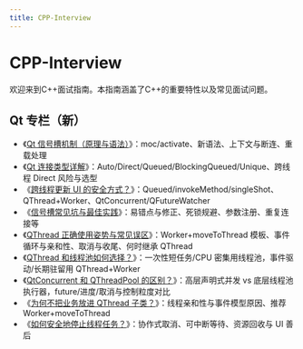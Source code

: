 ```yaml
---
title: CPP-Interview
---
```


# CPP-Interview
欢迎来到C++面试指南。本指南涵盖了C++的重要特性以及常见面试问题。

## Qt 专栏（新）

- 《[Qt 信号槽机制（原理与语法）](qt/signals_and_slots.md)》：moc/activate、新语法、上下文与断连、重载处理
- 《[Qt 连接类型详解](qt/connection_types.md)》：Auto/Direct/Queued/BlockingQueued/Unique、跨线程 Direct 风险与选型
- 《[跨线程更新 UI 的安全方式？](qt/cross_thread_ui_update.md)》：Queued/invokeMethod/singleShot、QThread+Worker、QtConcurrent/QFutureWatcher
- 《[信号槽常见坑与最佳实践](qt/pitfalls_best_practices.md)》：易错点与修正、死锁规避、参数注册、重复连接等
 - 《[QThread 正确使用姿势与常见误区](qt/qthread_usage.md)》：Worker+moveToThread 模板、事件循环与亲和性、取消与收尾、何时继承 QThread
 - 《[QThread 和线程池如何选择？](qt/when_use_qthread_vs_threadpool.md)》：一次性短任务/CPU 密集用线程池，事件驱动/长期驻留用 QThread+Worker
 - 《[QtConcurrent 和 QThreadPool 的区别？](qt/qtconcurrent_vs_qthreadpool.md)》：高层声明式并发 vs 底层线程池执行器，future/进度/取消与控制粒度对比
 - 《[为何不把业务放进 QThread 子类？](qt/why_not_put_business_in_qthread.md)》：线程亲和性与事件模型原因、推荐 Worker+moveToThread
 - 《[如何安全地停止线程任务？](qt/how_to_stop_thread_safely.md)》：协作式取消、可中断等待、资源回收与 UI 善后

